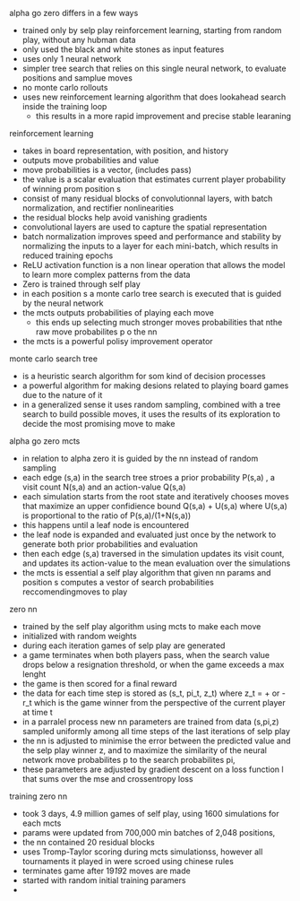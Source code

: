 alpha go zero differs in a few ways
- trained only by selp play reinforcement learning, starting from random play, without any hubman data
- only used the black and white stones as input features
- uses only 1 neural network
- simpler tree search that relies on this single neural network, to evaluate positions and samplue moves
- no monte carlo rollouts
- uses new reinforcement learning algorithm that does lookahead search inside the training loop
    - this results in a more rapid improvement and precise stable learaning

reinforcement learning
- takes in board representation, with position, and history
- outputs move probabilities and value
- move probabilities is a vector, (includes pass)
- the value is a scalar evaluation that estimates current player probability of winning prom position s
- consist of many residual blocks of convolutionnal layers, with batch normalization, and rectifier nonlinearities
- the residual blocks help avoid vanishing gradients
- convolutional layers are used to capture the spatial representation
- batch normalization improves speed and performance and stability by normalizing the inputs to a layer for each mini-batch, which results in reduced training epochs
- ReLU activation function is a non linear operation that allows the model to learn more complex patterns from the data
- Zero is trained through self play
- in each position s a monte carlo tree search is executed that is guided by the neural network
- the mcts outputs probabilities of playing each move
    - this ends up selecting much stronger moves probabilities that nthe raw move probabilites p o the nn
- the mcts is a powerful polisy improvement operator

monte carlo search tree
- is a heuristic search algorithm for som kind of decision processes
- a powerful algorithm for making desions related to playing board games due to the nature of it
- in a generalized sense it uses random sampling, combined with a tree search to build possible moves, it uses the results of its exploration to decide the most promising move to make

alpha go zero mcts
- in relation to alpha zero it is guided by the nn instead of random sampling 
- each edge (s,a) in the search tree stroes a prior probability P(s,a) , a visit count N(s,a) and an action-value Q(s,a)
- each simulation starts from the root state and iteratively chooses moves that maximize an upper confidience bound Q(s,a) + U(s,a) where U(s,a) is proportional to the ratio of P(s,a)/(1+N(s,a))
- this happens until a leaf node is encountered
- the leaf node is expanded and evaluated just once by the network to generate both prior probabilities and evaluation
- then each edge (s,a) traversed in the simulation updates its visit count, and updates its action-value to the mean evaluation over the simulations
- the mcts is essential a self play algorithm that given nn params and position s computes a vestor of search probabilities reccomendingmoves to play 

zero nn
- trained by the self play algorithm using mcts to make each move
- initialized with random weights
- during each iteration games of selp play are generated
- a game terminates when both players pass, when the search value drops below a resignation threshold, or when the game exceeds a max lenght
- the game is then scored for a final reward 
- the data for each time step is stored as (s_t, pi_t, z_t) where z_t = + or - r_t which is the game winner from the perspective of the current player at time t
- in a parralel process new nn parameters are trained from data (s,pi,z) sampled uniformly among all time steps of the last iterations of selp play
- the nn is adjusted to minimise the error between the predicted value and the selp play winner z, and to maximize the similarity of the neural network move probabilites p to the search probabilites pi,
- these parameters are adjusted by gradient descent on a loss function l that sums over the mse and crossentropy loss 

training zero nn
- took 3 days, 4.9 million games of self play, using 1600 simulations for each mcts
- params were updated from 700,000 min batches of 2,048 positions, 
- the nn contained 20 residual blocks
- uses Tromp-Taylor scoring during mcts simulationss, however all tournaments it played in were scroed using chinese rules
- terminates game after 19*19*2 moves are made 
- started with random initial training paramers
- 